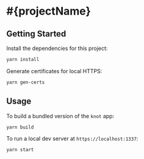 # #{projectName}

## Getting Started

Install the dependencies for this project:

```sh
yarn install
```

Generate certificates for local HTTPS:

```sh
yarn gen-certs
```

## Usage

To build a bundled version of the `knot` app:

```sh
yarn build
```

To run a local dev server at `https://localhost:1337`:

```sh
yarn start
```